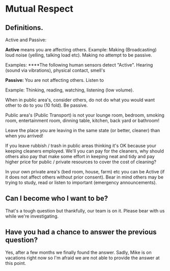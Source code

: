 # Mutual Respect

## Definitions.

Active and Passive:

**Active** means you are affecting others. Example: Making \(Broadcasting\) loud noise \(yelling, talking load etc\). Making no attempt to be passive.

Examples: ****The following human sensors detect "Active". Hearing \(sound via vibrations\), physical contact, smell's

**Passive:** You are not affecting others. Listen to

Example: Thinking, reading, watching, listening \(low volume\).

When in public area's, consider others, do not do what you would want other to do to you \(10 fold\). Be passive.

Public area's \(Public Transport\) is not your lounge room, bedroom, smoking room, entertainment room, dinning table, kitchen, back yard or bathroom!

Leave the place you are leaving in the same state \(or better, cleaner\) than when you arrived!

If you leave rubbish / trash in public areas thinking it's OK because your keeping cleaners employed. We'll you can pay for the cleaners, why should others also pay that make some effort in keeping neat and tidy and pay higher price for public / private resources to cover the cost of cleaning?

In your own private area's \(bed room, house, farm\) etc you can be Active \(if it does not affect others without prior consent\). Bear in mind others may be trying to study, read or listen to important \(emergency announcements\).



## Can I become who I want to be?

That's a tough question but thankfully, our team is on it. Please bear with us while we're investigating.

## Have you had a chance to answer the previous question?

Yes, after a few months we finally found the answer. Sadly, Mike is on vacations right now so I'm afraid we are not able to provide the answer at this point.



